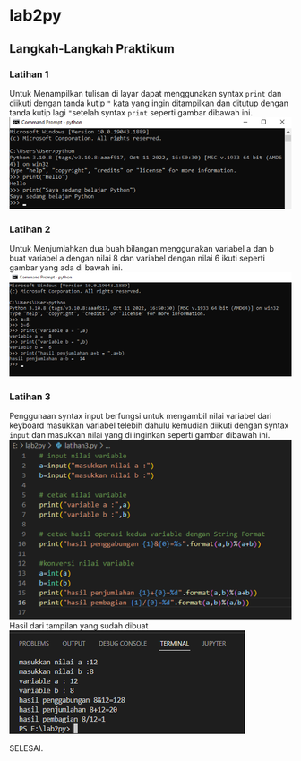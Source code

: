 # lab2py
## Langkah-Langkah Praktikum
### Latihan 1
Untuk Menampilkan tulisan di layar dapat menggunakan syntax `print` dan diikuti dengan tanda kutip `"` kata yang ingin ditampilkan dan ditutup dengan tanda kutip lagi `"`setelah syntax `print` seperti gambar dibawah ini.
![Gambar 1](gambar/1.png)

### Latihan 2
Untuk Menjumlahkan dua buah bilangan menggunakan variabel a dan b buat variabel a dengan nilai 8 dan variabel dengan nilai 6 ikuti seperti gambar yang ada di bawah ini.
![Gambar 2](gambar/2.png)

### Latihan 3
Penggunaan syntax input berfungsi untuk mengambil nilai variabel dari keyboard masukkan variabel telebih dahulu kemudian diikuti dengan syntax `input` dan masukkan nilai yang di inginkan seperti gambar dibawah ini.
![Gambar 3](gambar/3.png)
Hasil dari tampilan yang sudah dibuat
![Gambar 4](gambar/4.png)
<p>
SELESAI.